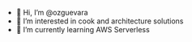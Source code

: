 - 👋 Hi, I’m @ozguevara
- 👀 I’m interested in cook and architecture solutions
- 🌱 I’m currently learning AWS Serverless

<!---
ozguevara/ozguevara is a ✨ special ✨ repository because its `README.md` (this file) appears on your GitHub profile.
You can click the Preview link to take a look at your changes.
--->

